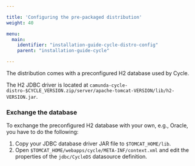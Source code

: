 ```yaml
---

title: 'Configuring the pre-packaged distribution'
weight: 40

menu:
  main:
    identifier: "installation-guide-cycle-distro-config"
    parent: "installation-guide-cycle"

---
```


The distribution comes with a preconfigured H2 database used by Cycle.

The H2 JDBC driver is located at `camunda-cycle-distro-$CYCLE_VERSION.zip/server/apache-tomcat-VERSION/lib/h2-VERSION.jar`.

### Exchange the database

To exchange the preconfigured H2 database with your own, e.g., Oracle, you have to do the following:

1.  Copy your JDBC database driver JAR file to `$TOMCAT_HOME/lib`.
2.  Open `$TOMCAT_HOME/webapps/cycle/META-INF/context.xml` and edit the properties of the `jdbc/CycleDS` datasource definition.
